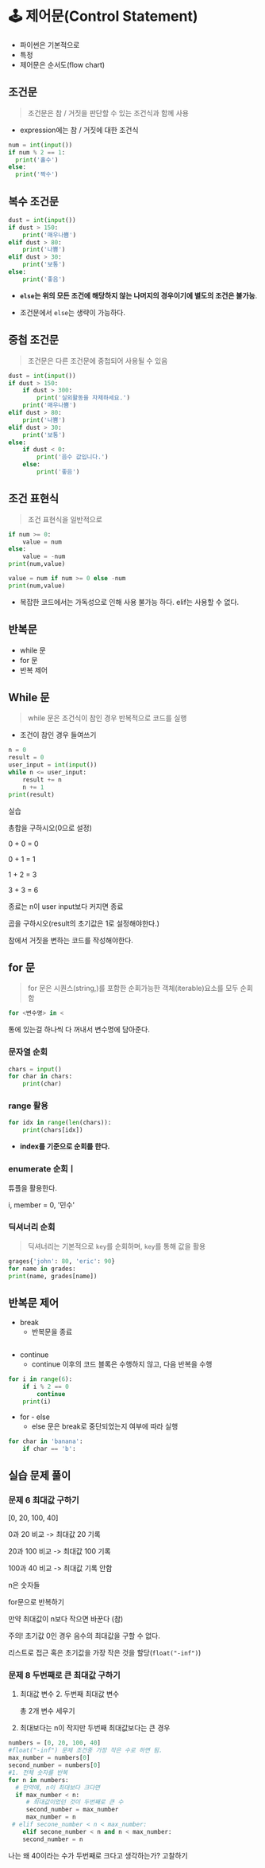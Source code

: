# 🕹 제어문(Control Statement)

- 파이썬은 기본적으로
- 특정
- 제어문은 순서도(flow chart)

## 조건문

> 조건문은 참 / 거짓을 판단할 수 있는 조건식과 함께 사용

- expression에는 참 / 거짓에 대한 조건식

```python
num = int(input())
if num % 2 == 1:
  print('홀수')
else:
  print('짝수')
```

## 복수 조건문

```python
dust = int(input())
if dust > 150:
    print('매우나쁨')
elif dust > 80:
    print('나쁨')
elif dust > 30:
    print('보통')
else:
    print('좋음')
```

- **`else`는 위의 모든 조건에 해당하지 않는 나머지의 경우이기에 별도의 조건은 불가능**.

- 조건문에서 `else`는 생략이 가능하다.



## 중첩 조건문

> 조건문은 다른 조건문에 중첩되어 사용될 수 있음

```python
dust = int(input())
if dust > 150:
    if dust > 300:
        print('실외활동을 자제하세요.')
    print('매우나쁨')
elif dust > 80:
    print('나쁨')
elif dust > 30:
    print('보통')
else:
    if dust < 0:
        print('음수 값입니다.')
    else:
        print('좋음')
```

## 조건 표현식

> 조건 표현식을 일반적으로

```python
if num >= 0:
    value = num
else:
    value = -num
print(num,value)
```

```python
value = num if num >= 0 else -num
print(num,value)
```

- 복잡한 코드에서는 가독성으로 인해 사용 불가능 하다. elif는 사용할 수 없다.

## 반복문

- while 문
- for 문
- 반복 제어



## While 문

> while 문은 조건식이 참인 경우 반복적으로 코드를 실행

- 조건이 참인 경우 들여쓰기

```python
n = 0
result = 0
user_input = int(input())
while n <= user_input:
    result += n
    n += 1
print(result)
```



실습

총합을 구하시오(0으로 설정)

0 + 0 = 0

0 + 1 = 1

1 + 2 = 3

3 + 3 = 6

종료는 n이 user input보다 커지면 종료

곱을 구하시오(result의 초기값은 1로 설정해야한다.)

참에서 거짓을 변하는 코드를 작성해야한다.

## for 문

> for 문은 시퀀스(string,)를 포함한 순회가능한 객체(iterable)요소를 모두 순회함

```python
for <변수명> in <
```

통에 있는걸 하나씩 다 꺼내서 변수명에 담아준다.



### 문자열 순회

```python
chars = input()
for char in chars:
    print(char)
```

### range 활용

```python
for idx in range(len(chars)):
    print(chars[idx])
```

- **index를 기준으로 순회를 한다.**

### enumerate 순회ㅣ

튜플을 활용한다.

i, member = 0, '민수'



### 딕셔너리 순회

> 딕셔너리는 기본적으로 `key`를 순회하며, `key`를 통해 값을 활용

```python
grages{'john': 80, 'eric': 90}
for name in grades:
print(name, grades[name])
```



## 반복문 제어

- break
  - 반복문을 종료

```python
```



- continue
  - continue 이후의 코드 블록은 수행하지 않고, 다음 반복을 수행

```python
for i in range(6):
    if i % 2 == 0
        continue
    print(i)
```



- for - else
  - else 문은 break로 중단되었는지 여부에 따라 실행

```python
for char in 'banana':
    if char == 'b':
```



## 실습 문제 풀이

### 문제 6 최대값 구하기

[0, 20, 100, 40]

0과 20 비교 -> 최대값 20 기록

20과 100 비교 -> 최대값 100 기록

100과 40 비교 -> 최대값 기록 안함

n은 숫자들

for문으로 반복하기

만약 최대값이 n보다 작으면 바꾼다 (참)

주의! 초기값 0인 경우 음수의 최대값을 구할 수 없다.

리스트로 접근 혹은 초기값을 가장 작은 것을 할당(`float("-inf")`)



### 문제 8 두번째로 큰 최대값 구하기

1. 최대값 변수 2. 두번째 최대값 변수

   총 2개 변수 세우기

2. 최대보다는 n이 작지만 두번째 최대값보다는 큰 경우

```python
numbers = [0, 20, 100, 40]
#float("-inf") 문제 조건중 가장 작은 수로 하면 됨.
max_number = numbers[0]
second_number = numbers[0]
#1. 전체 숫자를 반복
for n in numbers:
  # 만약에, n이 최대보다 크다면
  if max_number < n:
     # 최대값이었던 것이 두번째로 큰 수
     second_number = max_number
     max_number = n
 # elif secone_number < n < max_number:
    elif secone_number < n and n < max_number:
    second_number = n
```



나는 왜 40이라는 수가 두번째로 크다고 생각하는가? 고찰하기



